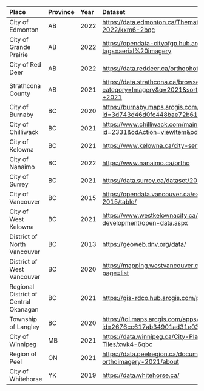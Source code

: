 |Place|Province|Year|Dataset|Internet Archive|
|:----|:----|:----|:----|:----|
|City of Edmonton|AB|2022|https://data.edmonton.ca/Thematic-Features/Orthophoto-Repository-2022/kxm6-2bqc| |
|City of Grande Prairie|AB|2022|https://opendata-cityofgp.hub.arcgis.com/search?tags=aerial%20imagery| |
|City of Red Deer|AB|2022|https://data.reddeer.ca/orthophotography|https://archive.org/details/city-of-red-deer-2022-orthoimagery|
|Strathcona County|AB|2021|https://data.strathcona.ca/browse?category=Imagery&q=2021&sortBy=relevance&tags=orthophotos+-+2021| |
|City of Burnaby|BC|2020|https://burnaby.maps.arcgis.com/home/item.html?id=3d743d46d0fc448bae72b61846f80f5d|https://archive.org/details/city-of-burnaby-2020-orthoimagery|
|City of Chilliwack|BC|2021|https://www.chilliwack.com/main/page.cfm?id=2331&odAction=viewItem&odID=177| |
|City of Kelowna|BC|2021|https://www.kelowna.ca/city-services/maps-open-data/orthophotos|https://archive.org/details/city-of-kelowna-2021-orthoimagery|
|City of Nanaimo|BC|2022|https://www.nanaimo.ca/ortho|https://archive.org/details/city-of-nanaimo-2022-orthoimagery|
|City of Surrey|BC|2021|https://data.surrey.ca/dataset/2021-orthophoto| |
|City of Vancouver|BC|2015|https://opendata.vancouver.ca/explore/dataset/orthophoto-imagery-2015/table/| |
|City of West Kelowna|BC|2021|https://www.westkelownacity.ca/en/building-business-and-development/open-data.aspx|https://archive.org/details/city-of-west-kelowna-2021-orthoimagery|
|District of North Vancouver|BC|2013|https://geoweb.dnv.org/data/|https://archive.org/details/district-of-north-vancouver-2013-orthoimagery|
|District of West Vancouver|BC|2020|https://mapping.westvancouver.ca/OD/dbo_OPENDATA_FILES_list.php?page=list|https://archive.org/details/district-of-west-vancouver-2020-orthoimagery|
|Regional District of Central Okanagan|BC|2021|https://gis-rdco.hub.arcgis.com/pages/open-data| |
|Township of Langley|BC|2020|https://tol.maps.arcgis.com/apps/webappviewer/index.html?id=2676cc617ab34901ad31e036cc12d547| |
|City of Winnipeg|MB|2021|https://data.winnipeg.ca/City-Planning/Orthographic-Photography-Tiles/xwk4-6qbc| |
|Region of Peel|ON|2021|https://data.peelregion.ca/documents/RegionofPeel::peel-orthoimagery-2021/about|https://archive.org/details/region-of-peel-2021-orthoimagery|
|City of Whitehorse|YK|2019|https://data.whitehorse.ca/|https://archive.org/details/whitehorse-2019-orthoimagery|
